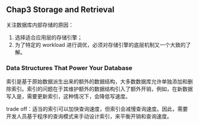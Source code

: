 ## Chap3 Storage and Retrieval
关注数据库内部存储的原因：
1. 选择适合应用层的存储引擎；
2. 为了特定的 workload 进行调优，必须对存储引擎的底层机制又一个大致的了解。

### Data Structures That Power Your Database
索引是基于原始数据派生出来的额外的数据结构，大多数数据库允许单独添加和删除索引。索引的问题在于其维护额外的数据结构引入了额外开销，例如，在新数据写入是，需要更新索引，这种情况下，会降低写速度。

trade off：适当的索引可以加快查询速度，但索引会减慢查询速度。因此，需要开发人员基于程序的查询模式来手动设计索引，来平衡开销和查询速度。
